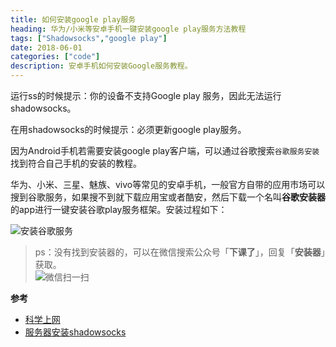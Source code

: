 ```yaml
---
title: 如何安装google play服务
heading: 华为/小米等安卓手机一键安装google play服务方法教程
tags: ["Shadowsocks","google play"]
date: 2018-06-01
categories: ["code"]
description: 安卓手机如何安装Google服务教程。
---
```


运行ss的时候提示：你的设备不支持Google play 服务，因此无法运行 shadowsocks。

在用shadowsocks的时候提示：必须更新google play服务。

因为Android手机若需要安装google play客户端，可以通过谷歌搜索`谷歌服务安装`找到符合自己手机的安装的教程。

华为、小米、三星、魅族、vivo等常见的安卓手机，一般官方自带的应用市场可以搜到谷歌服务，如果搜不到就下载应用宝或者酷安，然后下载一个名叫**谷歌安装器**的app进行一键安装谷歌play服务框架。安装过程如下：

![安装谷歌服务](https://gitee.com/smile365/blogimg/raw/master/sxy91/1593782643114.png)

> ps：没有找到安装器的，可以在微信搜索公众号「**下课了**」，回复「**安装器**」获取。  
![微信扫一扫](https://gitee.com/smile365/blogimg/raw/master/sxy91/1582087774482.png)

**参考**
- [科学上网](https://sxy91.com/posts/over-the-wall/)
- [服务器安装shadowsocks](https://sxy91.com/posts/over-the-wall-2/)

